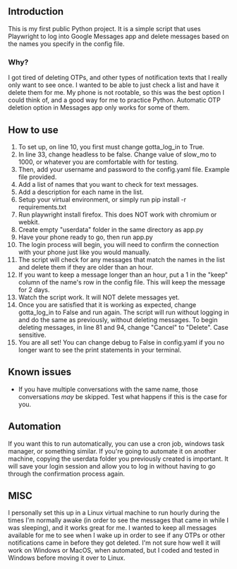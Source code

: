 ## Introduction
This is my first public Python project. It is a simple script that uses Playwright to log into Google Messages app and delete messages based on the names you specify in the config file.

### Why?
I got tired of deleting OTPs, and other types of notification texts that I really only want to see once. I wanted to be able to just check a list and have it delete them for me. My phone is not rootable, so this was the best option I could think of, and a good way for me to practice Python. Automatic OTP deletion option in Messages app only works for some of them.

## How to use
1. To set up, on line 10, you first must change gotta_log_in to True.
1. In line 33, change headless to be false. Change value of slow_mo to 1000, or whatever you are comfortable with for testing.
1. Then, add your username and password to the config.yaml file. Example file provided.
1. Add a list of names that you want to check for text messages.
1. Add a description for each name in the list. 
1. Setup your virtual environment, or simply run pip install -r requirements.txt
1. Run playwright install firefox. This does NOT work with chromium or webkit.
1. Create empty "userdata" folder in the same directory as app.py
1. Have your phone ready to go, then run app.py
1. The login process will begin, you will need to confirm the connection with your phone just like you would manually.
1. The script will check for any messages that match the names in the list and delete them if they are older than an hour.
1. If you want to keep a message longer than an hour, put a 1 in the "keep" column of the name's row in the config file. This will keep the message for 2 days.
1. Watch the script work. It will NOT delete messages yet. 
1. Once you are satisfied that it is working as expected, change gotta_log_in to False and run again. The script will run without logging in and do the same as previously, without deleting messages. To begin deleting messages, in line 81 and 94, change "Cancel" to "Delete". Case sensitive.
1. You are all set! You can change debug to False in config.yaml if you no longer want to see the print statements in your terminal.

## Known issues
- If you have multiple conversations with the same name, those conversations *may* be skipped. Test what happens if this is the case for you.

## Automation

If you want this to run automatically, you can use a cron job, windows task manager, or something similar. If you're going to automate it on another machine, copying the userdata folder you previously created is important. It will save your login session and allow you to log in without having to go through the confirmation process again.

## MISC
I personally set this up in a Linux virtual machine to run hourly during the times I'm normally awake (in order to see the messages that came in while I was sleeping), and it works great for me. I wanted to keep all messages available for me to see when I wake up in order to see if any OTPs or other notifications came in before they got deleted. I'm not sure how well it will work on Windows or MacOS, when automated, but I coded and tested in Windows before moving it over to Linux.